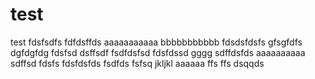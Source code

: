 test
====

test
fdsfsdfs
fdfdsffds
aaaaaaaaaaa
bbbbbbbbbbb
fdsdsfdsfs
gfsgfdfs
dgfdgfdg
fdsfsd
dsffsdf
fsdfdsfsd
fdsfdssd
gggg
sdffdsfds
aaaaaaaaaa
sdffsd
fdsfs
fdsfdsfds
fsdfds
fsfsq
jkljkl
aaaaaa
ffs
ffs
dsqqds
